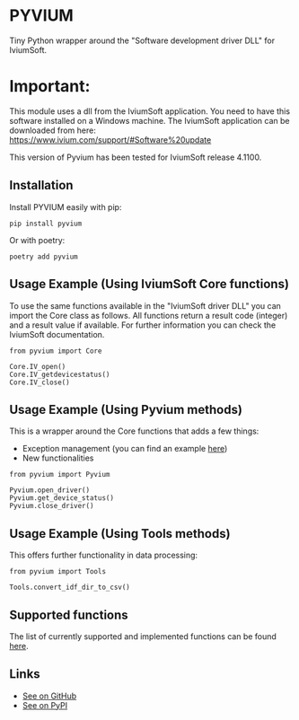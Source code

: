 # PYVIUM

Tiny Python wrapper around the "Software development driver DLL" for IviumSoft.

# Important:

This module uses a dll from the IviumSoft application. You need to have this software installed on a Windows machine. The IviumSoft application can be downloaded from here: https://www.ivium.com/support/#Software%20update

This version of Pyvium has been tested for IviumSoft release 4.1100.

## Installation

Install PYVIUM easily with pip:

```
pip install pyvium
```

Or with poetry:

```
poetry add pyvium
```

## Usage Example (Using IviumSoft Core functions)

To use the same functions available in the "IviumSoft driver DLL" you can import the Core class as follows. All functions return a result code (integer) and a result value if available. For further information you can check the IviumSoft documentation.

```
from pyvium import Core

Core.IV_open()
Core.IV_getdevicestatus()
Core.IV_close()
```

## Usage Example (Using Pyvium methods)

This is a wrapper around the Core functions that adds a few things:

- Exception management (you can find an example [here](https://github.com/SF-Tec/pyvium/blob/main/docs/error_management.md))
- New functionalities

```
from pyvium import Pyvium

Pyvium.open_driver()
Pyvium.get_device_status()
Pyvium.close_driver()

```
## Usage Example (Using Tools methods)

This offers further functionality in data processing:


```
from pyvium import Tools

Tools.convert_idf_dir_to_csv()

```

## Supported functions

The list of currently supported and implemented functions can be found [here](https://github.com/SF-Tec/pyvium/blob/main/docs/method_list.md).

## Links

- [See on GitHub](https://github.com/sf-tec/pyvium)
- [See on PyPI](https://pypi.org/project/pyvium)
